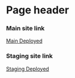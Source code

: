 # Page header


### Main site link 
[Main Deployed](https://mainpagefortailtea.netlify.app/)

### Staging site link 
[Staging Deployed](https://stagingsite.netlify.app/) 
